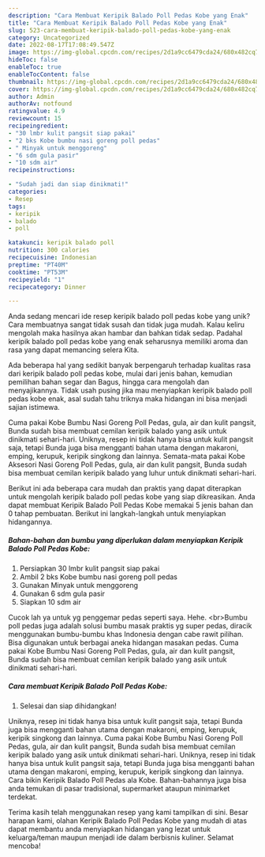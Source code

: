 ```yaml
---
description: "Cara Membuat Keripik Balado Poll Pedas Kobe yang Enak"
title: "Cara Membuat Keripik Balado Poll Pedas Kobe yang Enak"
slug: 523-cara-membuat-keripik-balado-poll-pedas-kobe-yang-enak
category: Uncategorized
date: 2022-08-17T17:08:49.547Z
image: https://img-global.cpcdn.com/recipes/2d1a9cc6479cda24/680x482cq70/keripik-balado-poll-pedas-kobe-foto-resep-utama.jpg
hideToc: false
enableToc: true
enableTocContent: false
thumbnail: https://img-global.cpcdn.com/recipes/2d1a9cc6479cda24/680x482cq70/keripik-balado-poll-pedas-kobe-foto-resep-utama.jpg
cover: https://img-global.cpcdn.com/recipes/2d1a9cc6479cda24/680x482cq70/keripik-balado-poll-pedas-kobe-foto-resep-utama.jpg
author: Admin
authorAv: notfound
ratingvalue: 4.9
reviewcount: 15
recipeingredient:
- "30 lmbr kulit pangsit siap pakai"
- "2 bks Kobe bumbu nasi goreng poll pedas"
- " Minyak untuk menggoreng"
- "6 sdm gula pasir"
- "10 sdm air"
recipeinstructions:

- "Sudah jadi dan siap dinikmati!"
categories:
- Resep
tags:
- keripik
- balado
- poll

katakunci: keripik balado poll 
nutrition: 300 calories
recipecuisine: Indonesian
preptime: "PT40M"
cooktime: "PT53M"
recipeyield: "1"
recipecategory: Dinner

---
```





Anda sedang mencari ide resep keripik balado poll pedas kobe yang unik? Cara membuatnya sangat tidak susah dan tidak juga mudah. Kalau keliru mengolah maka hasilnya akan hambar dan bahkan tidak sedap. Padahal keripik balado poll pedas kobe yang enak seharusnya memiliki aroma dan rasa yang dapat memancing selera Kita.





Ada beberapa hal yang sedikit banyak berpengaruh terhadap kualitas rasa dari keripik balado poll pedas kobe, mulai dari jenis bahan, kemudian pemilihan bahan segar dan Bagus, hingga cara mengolah dan menyajikannya. Tidak usah pusing jika mau menyiapkan keripik balado poll pedas kobe enak,      asal sudah tahu triknya maka hidangan ini bisa menjadi sajian istimewa.














Cuma pakai Kobe Bumbu Nasi Goreng Poll Pedas, gula, air dan kulit pangsit, Bunda sudah bisa membuat cemilan keripik balado yang asik untuk dinikmati sehari-hari. Uniknya, resep ini tidak hanya bisa untuk kulit pangsit saja, tetapi Bunda juga bisa mengganti bahan utama dengan makaroni, emping, kerupuk, keripik singkong dan lainnya. Semata-mata pakai Kobe Aksesori Nasi Goreng Poll Pedas, gula, air dan kulit pangsit, Bunda sudah bisa membuat cemilan keripik balado yang luhur untuk dinikmati sehari-hari.






Berikut ini ada beberapa cara mudah dan praktis yang dapat diterapkan untuk mengolah keripik balado poll pedas kobe yang siap dikreasikan. Anda dapat membuat Keripik Balado Poll Pedas Kobe memakai 5 jenis bahan dan 0 tahap pembuatan. Berikut ini langkah-langkah untuk menyiapkan hidangannya.

<!--inarticleads1-->

##### Bahan-bahan dan bumbu yang diperlukan dalam menyiapkan Keripik Balado Poll Pedas Kobe:

1. Persiapkan 30 lmbr kulit pangsit siap pakai
1. Ambil 2 bks Kobe bumbu nasi goreng poll pedas
1. Gunakan  Minyak untuk menggoreng
1. Gunakan 6 sdm gula pasir
1. Siapkan 10 sdm air


Cucok lah ya untuk yg penggemar pedas seperti saya. Hehe. &lt;br&gt;Bumbu poll pedas juga adalah solusi bumbu masak praktis yg super pedas, diracik menggunakan bumbu-bumbu khas Indonesia dengan cabe rawit pilihan. Bisa digunakan untuk berbagai aneka hidangan masakan pedas. Cuma pakai Kobe Bumbu Nasi Goreng Poll Pedas, gula, air dan kulit pangsit, Bunda sudah bisa membuat cemilan keripik balado yang asik untuk dinikmati sehari-hari. 

<!--inarticleads2-->

##### Cara membuat Keripik Balado Poll Pedas Kobe:


1. Selesai dan siap dihidangkan!

Uniknya, resep ini tidak hanya bisa untuk kulit pangsit saja, tetapi Bunda juga bisa mengganti bahan utama dengan makaroni, emping, kerupuk, keripik singkong dan lainnya. Cuma pakai Kobe Bumbu Nasi Goreng Poll Pedas, gula, air dan kulit pangsit, Bunda sudah bisa membuat cemilan keripik balado yang asik untuk dinikmati sehari-hari. Uniknya, resep ini tidak hanya bisa untuk kulit pangsit saja, tetapi Bunda juga bisa mengganti bahan utama dengan makaroni, emping, kerupuk, keripik singkong dan lainnya. Cara bikin Keripik Balado Poll Pedas ala Kobe. Bahan-bahannya juga bisa anda temukan di pasar tradisional, supermarket ataupun minimarket terdekat. 

Terima kasih telah menggunakan resep yang kami tampilkan di sini. Besar harapan kami, olahan Keripik Balado Poll Pedas Kobe yang mudah di atas dapat membantu anda menyiapkan hidangan yang lezat untuk keluarga/teman maupun menjadi ide dalam berbisnis kuliner. Selamat mencoba!

